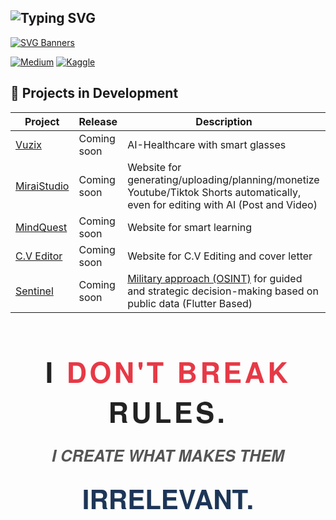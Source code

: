 ## ![Typing SVG](https://readme-typing-svg.demolab.com?font=Fira+Code&pause=400&color=ffffff&background=00000000&width=450&lines=Hi,+I'm+a+Developer;Hi,+I'm+an+Entrepreneur;Hi,+I'm+an+Innovator)



[![SVG Banners](https://svg-banners.vercel.app/api?type=luminance&text1=DavidMBK%20✦&width=800&height=400)](https://github.com/Akshay090/svg-banners) 

[![Medium](https://img.shields.io/badge/Medium-12100E?style=for-the-badge&logo=medium&logoColor=white)](https://medium.com/@DavidMBK)
[![Kaggle](https://img.shields.io/badge/Kaggle-035a7d?style=for-the-badge&logo=kaggle&logoColor=white)](https://www.kaggle.com/koungoulover)




## 🚀 Projects in Development

| Project              | Release      | Description |
|----------------------|--------------|-------------| 
| [Vuzix](https://github.com/DavidMBK)        | Coming soon  |  AI-Healthcare with smart glasses|  
| [MiraiStudio](https://github.com/DavidMBK)  | Coming soon  |  Website for generating/uploading/planning/monetize Youtube/Tiktok Shorts automatically, even for editing with AI (Post and Video)|
| [MindQuest](https://github.com/DavidMBK)     | Coming soon  |  Website for smart learning|
| [C.V Editor](https://github.com/DavidMBK)     | Coming soon  |  Website for C.V Editing and cover letter|
| [Sentinel](https://github.com/DavidMBK)     | Coming soon  | [Military approach (OSINT)](https://en.wikipedia.org/wiki/Open-source_intelligence)  for guided and strategic decision-making based on public data (Flutter Based)|

<div align="center" style="margin: 40px 0; font-family: 'Helvetica Neue', Arial, sans-serif;">

  <h1 style="font-weight: 900; font-size: 3.2em; letter-spacing: 0.1em; color: #222;">
    I <span style="color: #e63946;">DON'T BREAK</span> RULES.
  </h1>

  <h3 style="font-style: italic; font-weight: 600; font-size: 1.8em; margin-top: -10px; color: #555;">
    I CREATE WHAT MAKES THEM
  </h3>

  <h2 style="font-weight: 900; font-size: 3em; margin-top: -5px; color: #1d3557; text-transform: uppercase; text-shadow: 2px 2px #f1faee;">
    IRRELEVANT.
  </h2>

</div>
